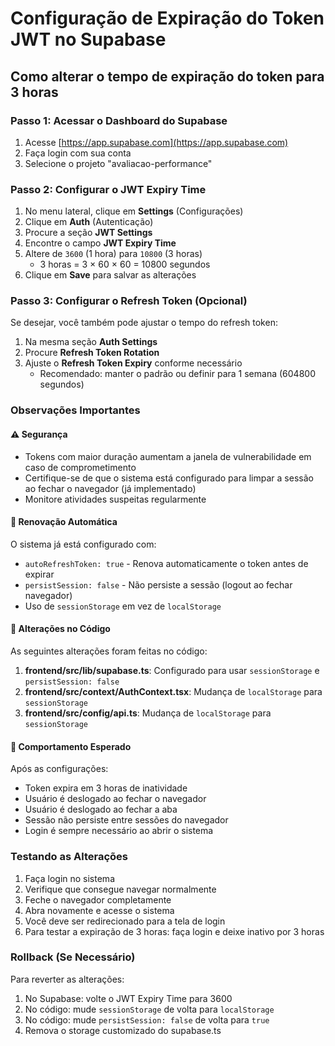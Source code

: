 # Configuração de Expiração do Token JWT no Supabase

## Como alterar o tempo de expiração do token para 3 horas

### Passo 1: Acessar o Dashboard do Supabase
1. Acesse [https://app.supabase.com](https://app.supabase.com)
2. Faça login com sua conta
3. Selecione o projeto "avaliacao-performance"

### Passo 2: Configurar o JWT Expiry Time
1. No menu lateral, clique em **Settings** (Configurações)
2. Clique em **Auth** (Autenticação)
3. Procure a seção **JWT Settings**
4. Encontre o campo **JWT Expiry Time**
5. Altere de `3600` (1 hora) para `10800` (3 horas)
   - 3 horas = 3 × 60 × 60 = 10800 segundos
6. Clique em **Save** para salvar as alterações

### Passo 3: Configurar o Refresh Token (Opcional)
Se desejar, você também pode ajustar o tempo do refresh token:
1. Na mesma seção **Auth Settings**
2. Procure **Refresh Token Rotation**
3. Ajuste o **Refresh Token Expiry** conforme necessário
   - Recomendado: manter o padrão ou definir para 1 semana (604800 segundos)

### Observações Importantes

#### ⚠️ Segurança
- Tokens com maior duração aumentam a janela de vulnerabilidade em caso de comprometimento
- Certifique-se de que o sistema está configurado para limpar a sessão ao fechar o navegador (já implementado)
- Monitore atividades suspeitas regularmente

#### 🔄 Renovação Automática
O sistema já está configurado com:
- `autoRefreshToken: true` - Renova automaticamente o token antes de expirar
- `persistSession: false` - Não persiste a sessão (logout ao fechar navegador)
- Uso de `sessionStorage` em vez de `localStorage`

#### 📝 Alterações no Código
As seguintes alterações foram feitas no código:
1. **frontend/src/lib/supabase.ts**: Configurado para usar `sessionStorage` e `persistSession: false`
2. **frontend/src/context/AuthContext.tsx**: Mudança de `localStorage` para `sessionStorage`
3. **frontend/src/config/api.ts**: Mudança de `localStorage` para `sessionStorage`

#### 🚀 Comportamento Esperado
Após as configurações:
- Token expira em 3 horas de inatividade
- Usuário é deslogado ao fechar o navegador
- Usuário é deslogado ao fechar a aba
- Sessão não persiste entre sessões do navegador
- Login é sempre necessário ao abrir o sistema

### Testando as Alterações
1. Faça login no sistema
2. Verifique que consegue navegar normalmente
3. Feche o navegador completamente
4. Abra novamente e acesse o sistema
5. Você deve ser redirecionado para a tela de login
6. Para testar a expiração de 3 horas: faça login e deixe inativo por 3 horas

### Rollback (Se Necessário)
Para reverter as alterações:
1. No Supabase: volte o JWT Expiry Time para 3600
2. No código: mude `sessionStorage` de volta para `localStorage`
3. No código: mude `persistSession: false` de volta para `true`
4. Remova o storage customizado do supabase.ts